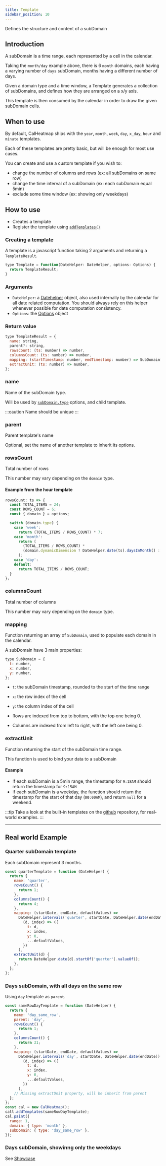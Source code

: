 ```yaml
---
title: Template
sidebar_position: 10
---
```


Defines the structure and content of a subDomain

## Introduction

A subDomain is a time range, each represented by a cell in the calendar.

Taking the `month/day` example above, there is 6 `month` domains, each having
a varying number of `days` subDomain, months having a different number of days.

Given a domain type and a time window, a Template generates a collection
of subDomains, and defines how they are arranged on a x/y axis.

This template is then consumed by the calendar in order to draw the
given subDomain cells.

## When to use

By default, CalHeatmap ships with the `year`, `month`, `week`, `day`, `x_day`,
`hour` and `minute` templates.

Each of these templates are pretty basic, but will be enough for most use cases.

You can create and use a custom template if you wish to:

- change the number of columns and rows (ex: all subDomains on same row)
- change the time interval of a subDomain (ex: each subDomain equal 5min)
- exclude some time window (ex: showing only weekdays)

## How to use

- Creates a template
- Register the template using [`addTemplates()`](/api/addTemplates)

### Creating a template

A template is a javascript function taking 2 arguments
and returning a `TemplateResult`.

```js
type Template = function(DateHelper: DateHelper, options: Options) {
  return TemplateResult;
}
```

### Arguments

- `DateHelper`: a [Datehelper](https://github.com/wa0x6e/cal-heatmap/blob/master/src/helpers/DateHelper.ts) object, also used internally by the calendar for all date related computation. You should always rely on this helper whenever possible for date computation consistency.
- `Options`: the [Options](/options) object

### Return value

```js
type TemplateResult = {
  name: string,
  parent?: string,
  rowsCount: (ts: number) => number,
  columnsCount: (ts: number) => number,
  mapping: (startTimestamp: number, endTimestamp: number) => SubDomain[],
  extractUnit: (ts: number) => number,
};
```

### name

Name of the subDomain type.

Will be used by [`subDomain.type`](/options/subDomain.md#type) options, and child template.

:::caution
Name should be unique
:::

### parent

Parent template's name

Optional, set the name of another template to inherit its options.

### rowsCount

Total number of rows

This number may vary depending on the `domain` type.

#### Example from the hour template

```js
rowsCount: ts => {
  const TOTAL_ITEMS = 24;
  const ROWS_COUNT = 6;
  const { domain } = options;

  switch (domain.type) {
    case 'week':
      return (TOTAL_ITEMS / ROWS_COUNT) * 7;
    case 'month':
      return (
        (TOTAL_ITEMS / ROWS_COUNT) *
        (domain.dynamicDimension ? DateHelper.date(ts).daysInMonth() : 31)
      );
    case 'day':
    default:
      return TOTAL_ITEMS / ROWS_COUNT;
  }
};
```

### columnsCount

Total number of columns

This number may vary depending on the `domain` type.

### mapping

Function returning an array of `SubDomain`, used to populate each domain in the calendar.

A subDomain have 3 main properties:

```js
type SubDomain = {
  t: number,
  x: number,
  y: number,
};
```

- `t`: the subDomain timestamp, rounded to the start of the time range
- `x`: the row index of the cell
- `y`: the column index of the cell

- Rows are indexed from top to bottom, with the top one being 0.
- Columns are indexed from left to right, with the left one being 0.

### extractUnit

Function returning the start of the subDomain time range.

This function is used to bind your data to a subDomain

#### Example

- If each subDomain is a 5min range, the timestamp for `9:18AM` should return
  the timestamp for `9:15AM`
- If each subDomain is a weekday, the function should return the timestamp for the start of that day (`00:00AM`), and return `null` for a weekend.

:::tip
Take a look at the built-in templates on the [github](https://github.com/wa0x6e/cal-heatmap/tree/master/src/calendar/templates) repository, for real-world examples.
:::

<hr/>

## Real world Example

### Quarter subDomain template

Each subDomain represent 3 months.

```js
const quarterTemplate = function (DateHelper) {
  return {
    name: 'quarter',
    rowsCount() {
      return 1;
    },
    columnsCount() {
      return 4;
    },
    mapping: (startDate, endDate, defaultValues) =>
      DateHelper.intervals('quarter', startDate, DateHelper.date(endDate)).map(
        (d, index) => ({
          t: d,
          x: index,
          y: 0,
          ...defaultValues,
        })
      ),
    extractUnit(d) {
      return DateHelper.date(d).startOf('quarter').valueOf();
    },
  };
};
```

### Days subDomain, with all days on the same row

Using `day` template as `parent`.

```js
const sameRowDayTemplate = function (DateHelper) {
  return {
    name: 'day_same_row',
    parent: 'day',
    rowsCount() {
      return 1;
    },
    columnsCount() {
      return 31;
    },
    mapping: (startDate, endDate, defaultValues) =>
      DateHelper.intervals('day', startDate, DateHelper.date(endDate)).map(
        (d, index) => ({
          t: d,
          x: index,
          y: 0,
          ...defaultValues,
        })
      ),
    // Missing extractUnit property, will be inherit from parent
  };
};
const cal = new CalHeatmap();
call.addTemplates(sameRowDayTemplate);
cal.paint({
  range: 1,
  domain: { type: 'month' },
  subDomain: { type: 'day_same_row' },
});
```

### Days subDomain, showinng only the weekdays

See [Showcase](/showcase.md)
